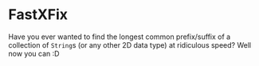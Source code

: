# FastXFix

Have you ever wanted to find the longest common prefix/suffix of a collection of `String`s
(or any other 2D data type) at ridiculous speed? Well now you can :D
